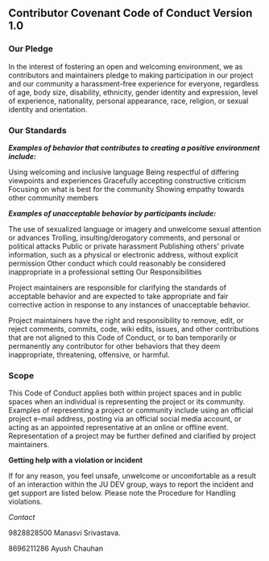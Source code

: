 ##  Contributor Covenant Code of Conduct Version 1.0



### Our Pledge

In the interest of fostering an open and welcoming environment, we as contributors and maintainers pledge to making participation in our project and our community a harassment-free experience for everyone, regardless of age, body size, disability, ethnicity, gender identity and expression, level of experience, nationality, personal appearance, race, religion, or sexual identity and orientation.

### Our Standards

**_Examples of behavior that contributes to creating a positive environment include:_**

Using welcoming and inclusive language
Being respectful of differing viewpoints and experiences
Gracefully accepting constructive criticism
Focusing on what is best for the community
Showing empathy towards other community members

**_Examples of unacceptable behavior by participants include:_**

The use of sexualized language or imagery and unwelcome sexual attention or advances
Trolling, insulting/derogatory comments, and personal or political attacks
Public or private harassment
Publishing others' private information, such as a physical or electronic address, without explicit permission
Other conduct which could reasonably be considered inappropriate in a professional setting
Our Responsibilities

Project maintainers are responsible for clarifying the standards of acceptable behavior and are expected to take appropriate and fair corrective action in response to any instances of unacceptable behavior.

Project maintainers have the right and responsibility to remove, edit, or reject comments, commits, code, wiki edits, issues, and other contributions that are not aligned to this Code of Conduct, or to ban temporarily or permanently any contributor for other behaviors that they deem inappropriate, threatening, offensive, or harmful.

### Scope

This Code of Conduct applies both within project spaces and in public spaces when an individual is representing the project or its community. Examples of representing a project or community include using an official project e-mail address, posting via an official social media account, or acting as an appointed representative at an online or offline event. Representation of a project may be further defined and clarified by project maintainers.

**Getting help with a violation or incident**

If for any reason, you feel unsafe, unwelcome or uncomfortable as a result of an interaction within the JU DEV group, ways to report the incident and get support are listed below. Please note the Procedure for Handling violations.

_Contact_

9828828500
Manasvi Srivastava.

8696211286
Ayush Chauhan
